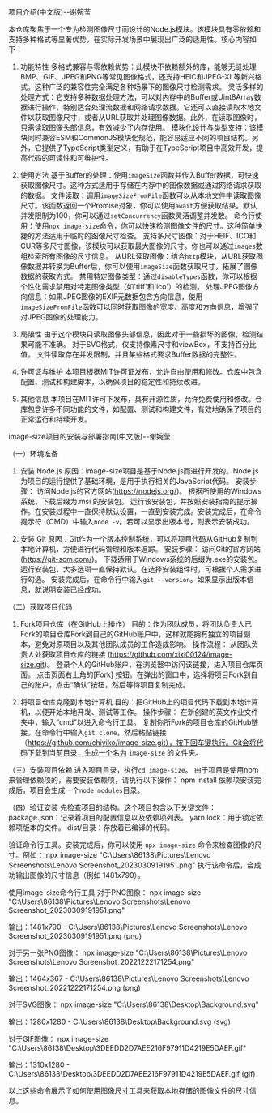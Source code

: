 项目介绍(中文版)--谢婉莹

本仓库聚焦于一个专为检测图像尺寸而设计的Node.js模块。该模块具有零依赖和支持多种格式等显著优势，在实际开发场景中展现出广泛的适用性。核心内容如下：

1. 功能特性
多格式兼容与零依赖优势：此模块不依赖额外的库，能够无缝处理BMP、GIF、JPEG和PNG等常见图像格式，还支持HEIC和JPEG-XL等新兴格式。这种广泛的兼容性完全满足各种场景下的图像尺寸检测需求。
灵活多样的处理方式：它支持多种数据处理方法，可以对内存中的Buffer或Uint8Array数据进行操作，特别适合处理流数据和网络请求数据。它还可以直接读取本地文件以获取图像尺寸，或者从URL获取并处理图像数据。此外，在读取图像时，只需读取图像头部信息，有效减少了内存使用。
模块化设计与类型支持：该模块同时兼容ESM和CommonJS模块化规范，能容易适应不同的项目结构。另外，它提供了TypeScript类型定义，有助于在TypeScript项目中高效开发，提高代码的可读性和可维护性。

2. 使用方法
 基于Buffer的处理：使用`imageSize`函数并传入Buffer数据，可快速获取图像尺寸。这种方式适用于存储在内存中的图像数据或通过网络请求获取的数据。
文件读取：调用`imageSizeFromFile`函数可以从本地文件中读取图像尺寸。该函数返回一个Promise对象，你可以使用`await`方便获取结果。默认并发限制为100，你可以通过`setConcurrency`函数灵活调整并发数。
命令行使用：使用`npx image-size`命令，你可以快速检测图像文件的尺寸。这种简单快捷的方法适用于临时的图像尺寸检查。
支持多尺寸图像：对于HEIF、ICO和CUR等多尺寸图像，该模块可以获取最大图像的尺寸。你也可以通过`images`数组检索所有图像的尺寸信息。
从URL读取图像：结合`http`模块，从URL获取图像数据并转换为Buffer后，你可以使用`imageSize`函数获取尺寸，拓展了图像数据的获取方式。
禁用特定图像类型：通过`disableTypes`函数，你可以根据个性化需求禁用对特定图像类型（如'tiff'和'ico'）的检测。
处理JPEG图像方向信息：如果JPEG图像的EXIF元数据包含方向信息，使用`imageSizeFromFile`函数可以同时获取图像的宽度、高度和方向信息，增强了对JPEG图像的处理能力。

3. 局限性
由于这个模块只读取图像头部信息，因此对于一些损坏的图像，检测结果可能不准确。
对于SVG格式，仅支持像素尺寸和viewBox，不支持百分比值。
文件读取存在并发限制，并且某些格式要求Buffer数据的完整性。
<!--by 谢婉莹-->
 4. 许可证与维护
本项目根据MIT许可证发布，允许自由使用和修改。仓库中包含配置、测试和构建脚本，以确保项目的稳定性和持续改进。

5. 其他信息
本项目在MIT许可下发布，具有开源性质，允许免费使用和修改。仓库包含许多不同功能的文件，如配置、测试和构建文件，有效地确保了项目的正常运行和持续开发。
<!--by 谢婉莹-->



image-size项目的安装与部署指南(中文版)--谢婉莹

（一）环境准备
1. 安装 Node.js
原因：image-size项目是基于Node.js而进行开发的。Node.js为项目的运行提供了基础环境，是用于执行相关的JavaScript代码。
安装步骤：
访问Node.js的官方网站(https://nodejs.org/)。
根据所使用的Windows系统，下载后缀为.msi 的安装包。
运行该安装包，并按照安装指南的提示操作。在安装过程中一直保持默认设置，一直到安装完成。安装完成后，在命令提示符（CMD）中输入`node -v`。若可以显示出版本号，则表示安装成功。

2. 安装 Git
原因：Git作为一个版本控制系统，可以将项目代码从GitHub复制到本地计算机，方便进行代码管理和版本追踪。
安装步骤：
访问Git的官方网站 (https://git-scm.com/)。
下载适用于Windows系统的后缀为.exe的安装包。
运行安装包，大多选项一直保持默认。在选择安装组件时，可根据个人需求进行勾选。
安装完成后，在命令行中输入`git --version`。如果显示出版本信息，就说明安装已经成功。

（二）获取项目代码
1. Fork项目仓库（在GitHub上操作）
目的：作为团队成员，将团队负责人已Fork的项目仓库Fork到自己的GitHub账户中，这样就能拥有独立的项目副本，避免对原项目以及其他团队成员的工作造成影响。
操作流程：
从团队负责人处获取项目仓库的链接 (https://github.com/xixi00124/image-size.git)。
登录个人的GitHub账户，在浏览器中访问该链接，进入项目仓库页面。
点击页面右上角的[Fork] 按钮。在弹出的窗口中，选择将项目Fork到自己的账户，点击“确认”按钮，然后等待项目复制完成。

2. 将项目仓库克隆到本地计算机
目的：把GitHub上的项目代码下载到本地计算机，以便开始本地开发、测试等工作。
操作步骤：
在新创建的英文作业文件夹中，输入“cmd”以进入命令行工具。
复制你所Fork的项目仓库的GitHub链接。在命令行中输入`git clone`，然后粘贴链接（https://github.com/chiyiko/image-size.git），按下回车键执行。Git会将代码下载到当前目录，生成一个名为 `image-size` 的文件夹。
<!--by 谢婉莹-->

（三）安装项目依赖
进入项目目录，执行`cd image-size`。
由于项目是使用npm来管理依赖项的，需要安装依赖项，请执行以下操作：
npm install
依赖项安装完成后，项目会生成一个`node_modules`目录。

（四）验证安装
先检查项目的结构。这个项目包含以下关键文件：
package.json：记录着项目的配置信息以及依赖项列表。
yarn.lock：用于锁定依赖项版本的文件。
dist/目录：存放着已编译的代码。

验证命令行工具。安装完成后，你可以使用 `npx image-size` 命令来检查图像的尺寸。例如：
npx image-size "C:\Users\86138\Pictures\Lenovo Screenshots\Lenovo Screenshot_20230309191951.png"
  执行该命令后，会成功输出图像的尺寸信息（例如 1481x790）。

使用image-size命令行工具
对于PNG图像：
npx image-size "C:\Users\86138\Pictures\Lenovo Screenshots\Lenovo Screenshot_20230309191951.png"

输出：1481x790 - C:\Users\86138\Pictures\Lenovo Screenshots\Lenovo Screenshot_20230309191951.png (png)

对于另一张PNG图像：
npx image-size "C:\Users\86138\Pictures\Lenovo Screenshots\Lenovo Screenshot_20221222171254.png"

  输出：1464x367 - C:\Users\86138\Pictures\Lenovo Screenshots\Lenovo Screenshot_20221222171254.png (png)

对于SVG图像：
npx image-size "C:\Users\86138\Desktop\Background.svg"

  输出：1280x1280 - C:\Users\86138\Desktop\Background.svg (svg)

对于GIF图像：
npx image-size "C:\Users\86138\Desktop\3DEEDD2D7AEE216F97911D4219E5DAEF.gif"
 
  输出：1310x1280 - C:\Users\86138\Desktop\3DEEDD2D7AEE216F97911D4219E5DAEF.gif (gif)

以上这些命令展示了如何使用图像尺寸工具来获取本地存储的图像文件的尺寸信息。 
<!--by 谢婉莹-->
